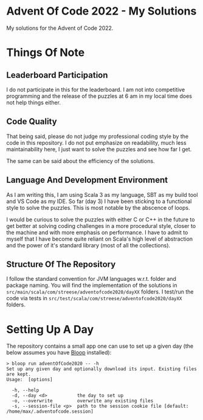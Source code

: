 # Advent Of Code 2022 - My Solutions

My solutions for the Advent of Code 2022.

# Things Of Note

## Leaderboard Participation

I do not participate in this for the leaderboard. I am not into competitive programming and the release of the puzzles at 6 am in my local time does not help things either.

## Code Quality

That being said, please do not judge my professional coding style by the code in this repository. I do not put emphasize on readability, much less maintainability here, I just want to solve the puzzles and see how far I get.

The same can be said about the efficiency of the solutions.

## Language And Development Environment

As I am writing this, I am using Scala 3 as my language, SBT as my build tool and VS Code as my IDE. So far (day 3) I have been sticking to a functional style to solve the puzzles. This is most notable by the abscence of loops.

I would be curious to solve the puzzles with either C or C++ in the future to get better at solving coding challenges in a more procedural style, closer to the machine and with more emphasis on performance. I have to admit to myself that I have become quite reliant on Scala's high level of abstraction and the power of it's standard library (most of all the collections).

## Structure Of The Repository

I follow the standard convention for JVM languages w.r.t. folder and package naming. You will find the implementation of the solutions in `src/main/scala/com/streese/adventofcode2020/dayXX` folders. I test/run the code via tests in `src/test/scala/com/streese/adventofcode2020/dayXX` folders.

# Setting Up A Day

The repository contains a small app one can use to set up a given day (the below assumes you have [Bloop](https://scalacenter.github.io/bloop/) installed): 

```
> bloop run adventOfCode2020 -- -h
Set up any given day and optionally download its input. Existing files are kept.
Usage:  [options]

  -h, --help
  -d, --day <d>           the day to set up
  -o, --overwrite         overwrite any existing files
  -s, --session-file <p>  path to the session cookie file [default: /home/max/.adventofcode.session]
```
